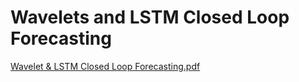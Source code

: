 # Wavelets and LSTM Closed Loop Forecasting
[Wavelet & LSTM Closed Loop Forecasting.pdf](https://github.com/user-attachments/files/19925622/Wavelet.LSTM.Closed.Loop.Forecasting.pdf)
